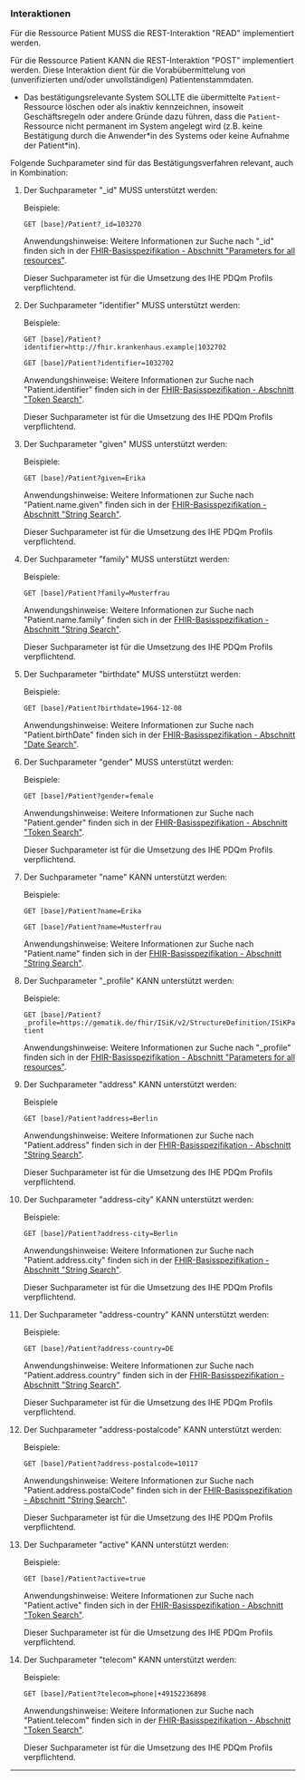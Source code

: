 ### Interaktionen

Für die Ressource Patient MUSS die REST-Interaktion "READ" implementiert werden.

Für die Ressource Patient KANN die REST-Interaktion "POST" implementiert werden. Diese Interaktion dient für die Vorabübermittelung von (unverifizierten und/oder unvollständigen) Patientenstammdaten.

* Das bestätigungsrelevante System SOLLTE die übermittelte ```Patient```-Ressource löschen oder als inaktiv kennzeichnen, insoweit Geschäftsregeln oder andere Gründe dazu führen, dass die ```Patient```-Ressource nicht permanent im System angelegt wird (z.B. keine Bestätigung durch die Anwender\*in des Systems oder keine Aufnahme der Patient\*in).

Folgende Suchparameter sind für das Bestätigungsverfahren relevant, auch in Kombination:

1. Der Suchparameter "_id" MUSS unterstützt werden:

    Beispiele:

    ```GET [base]/Patient?_id=103270```

    Anwendungshinweise: Weitere Informationen zur Suche nach "_id" finden sich in der [FHIR-Basisspezifikation - Abschnitt "Parameters for all resources"](http://hl7.org/fhir/R4/search.html#all).

    Dieser Suchparameter ist für die Umsetzung des IHE PDQm Profils verpflichtend.

1. Der Suchparameter "identifier" MUSS unterstützt werden:

    Beispiele:

    ```GET [base]/Patient?identifier=http://fhir.krankenhaus.example|1032702```

    ```GET [base]/Patient?identifier=1032702```

    Anwendungshinweise: Weitere Informationen zur Suche nach "Patient.identifier" finden sich in der [FHIR-Basisspezifikation - Abschnitt "Token Search"](http://hl7.org/fhir/R4/search.html#token).

    Dieser Suchparameter ist für die Umsetzung des IHE PDQm Profils verpflichtend.

1. Der Suchparameter "given" MUSS unterstützt werden:

    Beispiele:

    ```GET [base]/Patient?given=Erika```

    Anwendungshinweise: Weitere Informationen zur Suche nach "Patient.name.given" finden sich in der [FHIR-Basisspezifikation - Abschnitt "String Search"](http://hl7.org/fhir/R4/search.html#string).

    Dieser Suchparameter ist für die Umsetzung des IHE PDQm Profils verpflichtend.

1. Der Suchparameter "family" MUSS unterstützt werden:

    Beispiele:

    ```GET [base]/Patient?family=Musterfrau```

    Anwendungshinweise: Weitere Informationen zur Suche nach "Patient.name.family" finden sich in der [FHIR-Basisspezifikation - Abschnitt "String Search"](http://hl7.org/fhir/R4/search.html#string).

    Dieser Suchparameter ist für die Umsetzung des IHE PDQm Profils verpflichtend.

1. Der Suchparameter "birthdate" MUSS unterstützt werden:

    Beispiele:

    ```GET [base]/Patient?birthdate=1964-12-08```

    Anwendungshinweise: Weitere Informationen zur Suche nach "Patient.birthDate" finden sich in der [FHIR-Basisspezifikation - Abschnitt "Date Search"](http://hl7.org/fhir/R4/search.html#date).

1. Der Suchparameter "gender" MUSS unterstützt werden:

    Beispiele:

    ```GET [base]/Patient?gender=female```

    Anwendungshinweise: Weitere Informationen zur Suche nach "Patient.gender" finden sich in der [FHIR-Basisspezifikation - Abschnitt "Token Search"](http://hl7.org/fhir/R4/search.html#token).

    Dieser Suchparameter ist für die Umsetzung des IHE PDQm Profils verpflichtend.

1. Der Suchparameter "name" KANN unterstützt werden:

    Beispiele:

    ```GET [base]/Patient?name=Erika```

    ```GET [base]/Patient?name=Musterfrau```

    Anwendungshinweise: Weitere Informationen zur Suche nach "Patient.name" finden sich in der [FHIR-Basisspezifikation - Abschnitt "String Search"](http://hl7.org/fhir/R4/search.html#string).

1. Der Suchparameter "_profile" KANN unterstützt werden:

    Beispiele:

    ```GET [base]/Patient?_profile=https://gematik.de/fhir/ISiK/v2/StructureDefinition/ISiKPatient```

    Anwendungshinweise: Weitere Informationen zur Suche nach "_profile" finden sich in der [FHIR-Basisspezifikation - Abschnitt "Parameters for all resources"](http://hl7.org/fhir/R4/search.html#all).

1. Der Suchparameter "address" KANN unterstützt werden:

    Beispiele

    ```GET [base]/Patient?address=Berlin```

    Anwendungshinweise: Weitere Informationen zur Suche nach "Patient.address" finden sich in der [FHIR-Basisspezifikation - Abschnitt "String Search"](http://hl7.org/fhir/R4/search.html#string).

    Dieser Suchparameter ist für die Umsetzung des IHE PDQm Profils verpflichtend.

1. Der Suchparameter "address-city" KANN unterstützt werden:

    Beispiele:

    ```GET [base]/Patient?address-city=Berlin```

    Anwendungshinweise: Weitere Informationen zur Suche nach "Patient.address.city" finden sich in der [FHIR-Basisspezifikation - Abschnitt "String Search"](http://hl7.org/fhir/R4/search.html#string).

    Dieser Suchparameter ist für die Umsetzung des IHE PDQm Profils verpflichtend.

1. Der Suchparameter "address-country" KANN unterstützt werden:

    Beispiele:

    ```GET [base]/Patient?address-country=DE```

    Anwendungshinweise: Weitere Informationen zur Suche nach "Patient.address.country" finden sich in der [FHIR-Basisspezifikation - Abschnitt "String Search"](http://hl7.org/fhir/R4/search.html#string).

    Dieser Suchparameter ist für die Umsetzung des IHE PDQm Profils verpflichtend.

1. Der Suchparameter "address-postalcode" KANN unterstützt werden:

    Beispiele:

    ```GET [base]/Patient?address-postalcode=10117```

    Anwendungshinweise: Weitere Informationen zur Suche nach "Patient.address.postalCode" finden sich in der [FHIR-Basisspezifikation - Abschnitt "String Search"](http://hl7.org/fhir/R4/search.html#string).

    Dieser Suchparameter ist für die Umsetzung des IHE PDQm Profils verpflichtend.

1. Der Suchparameter "active" KANN unterstützt werden:

    Beispiele:

    ```GET [base]/Patient?active=true```

    Anwendungshinweise: Weitere Informationen zur Suche nach "Patient.active" finden sich in der [FHIR-Basisspezifikation - Abschnitt "Token Search"](http://hl7.org/fhir/R4/search.html#token).

    Dieser Suchparameter ist für die Umsetzung des IHE PDQm Profils verpflichtend.

1. Der Suchparameter "telecom" KANN unterstützt werden:

    Beispiele:

    ```GET [base]/Patient?telecom=phone|+49152236898```

    Anwendungshinweise: Weitere Informationen zur Suche nach "Patient.telecom" finden sich in der [FHIR-Basisspezifikation - Abschnitt "Token Search"](http://hl7.org/fhir/R4/search.html#token).

    Dieser Suchparameter ist für die Umsetzung des IHE PDQm Profils verpflichtend.

---